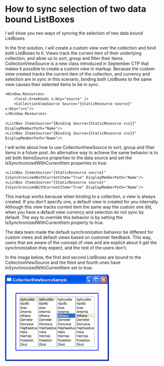 # How to sync selection of two data bound ListBoxes

I will show you two ways of syncing the selection of two data bound ListBoxes.

In the first solution, I will create a custom view over the collection and bind both ListBoxes to it. Views track the current item of their underlying collection, and allow us to sort, group and filter their items. CollectionViewSource is a new class introduced in September CTP that makes it possible to create a custom view in markup. Because the custom view created tracks the current item of the collection, and currency and selection are in sync in this scenario, binding both ListBoxes to the same view causes their selected items to be in sync.

	<Window.Resources>
		<local:GreekGods x:Key="source" />
		<CollectionViewSource Source="{StaticResource source}" x:Key="cvs"/>
	</Window.Resources>
	
	<ListBox ItemsSource="{Binding Source={StaticResource cvs}}" DisplayMemberPath="Name"/>
	<ListBox ItemsSource="{Binding Source={StaticResource cvs}}" DisplayMemberPath="Name"/>

I will write about how to use CollectionViewSource to sort, group and filter items in a future post.
An alternative way to achieve the same behavior is to set both ItemsSource properties to the data source and set the IsSynchronizedWithCurrentItem properties to true:

	<ListBox ItemsSource="{StaticResource source}" IsSynchronizedWithCurrentItem="True" DisplayMemberPath="Name"/>
	<ListBox ItemsSource="{StaticResource source}" IsSynchronizedWithCurrentItem="True" DisplayMemberPath="Name"/>

This markup works because when binding to a collection, a view is always created. If you don't specify one, a default view is created for you internally. Although this view tracks current item the same way the custom one did, when you have a default view currency and selection do not sync by default. The way to override this behavior is by setting the IsSynchronizedWithCurrentItem property to true. 

The data team made the default synchronization behavior be different for custom views and default views based on customer feedback. This way, users that are aware of the concept of view and are explicit about it get the synchronization they expect, and the rest of the users don't.

In the image below, the first and second ListBoxes are bound to the CollectionViewSource and the third and fourth ones have InSynchronizedWithCurrentItem set to true.

![](Images/9CollectionViewSourceSample.png)
